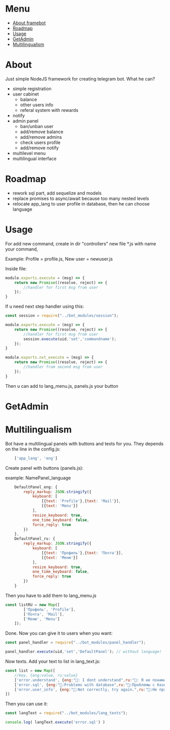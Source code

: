 # Menu
- [About framebot](#framebot)
- [Roadmap](#roadmap)
- [Usage](#usage)
- [GetAdmin](#getadmin)
- [Multilingualism](#multilingualism)

# <a name="framebot">About</a> 
Just simple NodeJS framework for creating telegram bot. What he can?

- simple registration
- user cabinet
    - balance
    - other users info
    - referal system with rewards
- notify
- admin panel  
    - ban/unban user
    - add/remove balance
    - add/remove admins
    - check users profile
    - add/remove notify
- multilevel menu
- multilingual interface

# <a name="roadmap">Roadmap</a>
- rework sql part, add sequelize and models
- replace promises to async/await because too many nested levels
- relocate app_lang to user profile in database, then he can choose language
# <a name="usage">Usage</a>
For add new command, create in dir "controllers" new file *.js with name your command, 

Example: Profile = profile.js, New user = newuser.js

Inside file:

```js
module.exports.execute = (msg) => { 
    return new Promise((resolve, reject) => {
        //handler for first msg from user
    });
} 
```
If u need next step handler using this:
```js
const session = require("../bot_modules/session");

module.exports.execute = (msg) => { 
    return new Promise((resolve, reject) => {
        //handler for first msg from user
        session.execute(uid,'set','commandname');
    });
} 

module.exports.nxt_execute = (msg) => { 
    return new Promise((resolve, reject) => {
        //handler from second msg from user     
    });
} 
```  
Then u can add to lang_menu.js, panels.js your button
# <a name="getadmin">GetAdmin</a>


# <a name="multilingualism">Multilingualism</a>

Bot have a multilingual panels with buttons and texts for you. They depends on the line in the config.js:
```js
    ['app_lang', 'eng']
```
Create panel with buttons (panels.js):

example: NamePanel_language
```js
    DefaultPanel_eng: {
        reply_markup: JSON.stringify({ 
            keyboard: [
                [{text: 'Profile'},{text: 'Mail'}],
                [{text: 'Menu'}]
            ],
            resize_keyboard: true,
            one_time_keyboard: false,
            force_reply: true
        })
    },
    DefaultPanel_ru: {
        reply_markup: JSON.stringify({ 
            keyboard: [
                [{text: 'Профиль'},{text: 'Почта'}],
                [{text: 'Меню'}]
            ],
            resize_keyboard: true,
            one_time_keyboard: false,
            force_reply: true
        })
    }
```
Then you have to add them to lang_menu.js

```js
const listRU = new Map([
        ['Профиль', 'Profile'],
        ['Почта', 'Mail'],
        ['Меню', 'Menu']
    ]);

```
Done. Now you can give it to users when you want:

```js
const panel_handler = require("../bot_modules/panel_handler");

panel_handler.execute(uid,'set','DefaultPanel'); // without language!
```

Now texts. Add your text to list in lang_text.js:
```js
const list = new Map([
    //key, {eng:value, ru:value}
    ['error.understand', {eng:"🤖: I dont understand",ru:"🤖: Я не понимаю"}],
    ['error.sql', {eng:"🤖:Problems with database",ru:"🤖:Проблемы с базой данных"}],
    ['error.user_info', {eng:"🤖:Not correctly, try again.",ru:"🤖:Не правильно, попробуй ещё раз"}]
])
```
Then you can use it:
```js
const langText = require("../bot_modules/lang_texts");

console.log( langText.execute('error.sql') )
```